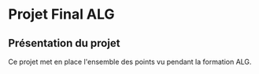 # Projet Final ALG

## Présentation du projet

Ce projet met en place l'ensemble des points vu pendant la formation ALG.
